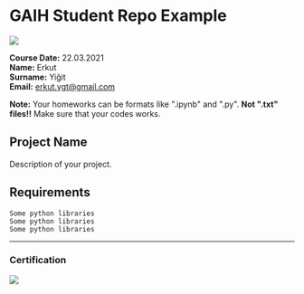 # GAIH Student Repo Example
![](img/newlogo.png)

**Course Date:** 22.03.2021  
**Name:** Erkut  
**Surname:** Yiğit  
**Email:** erkut.ygt@gmail.com  

**Note:** Your homeworks can be formats like ".ipynb" and ".py". **Not ".txt" files!!** Make sure that your codes works.  

## Project Name
Description of your project.

## Requirements
```
Some python libraries
Some python libraries
Some python libraries
```
---

### Certification
![](img/TopLearnerCertificate.png)

